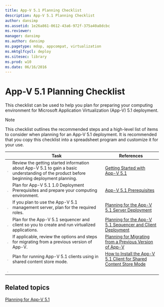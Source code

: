 ```yaml
---
title: App-V 5.1 Planning Checklist
description: App-V 5.1 Planning Checklist
author: dansimp
ms.assetid: 1e26a861-0612-43a6-972f-375a40a8dcbc
ms.reviewer: 
manager: dansimp
ms.author: dansimp
ms.pagetype: mdop, appcompat, virtualization
ms.mktglfcycl: deploy
ms.sitesec: library
ms.prod: w10
ms.date: 06/16/2016
---
```



# App-V 5.1 Planning Checklist

This checklist can be used to help you plan for preparing your computing environment for Microsoft Application Virtualization (App-V) 5.1 deployment.

> [!NOTE]
> This checklist outlines the recommended steps and a high-level list of items to consider when planning for an App-V 5.1 deployment. It is recommended that you copy this checklist into a spreadsheet program and customize it for your use.

| |Task |References |
|-|-|-|
|![Checklist box.](images/checklistbox.gif) |Review the getting started information about App-V 5.1 to gain a basic understanding of the product before beginning deployment planning.|[Getting Started with App-V 5.1](getting-started-with-app-v-51.md)|
|![Checklist box.](images/checklistbox.gif) |Plan for App-V 5.1 1.0 Deployment Prerequisites and prepare your computing environment.|[App-V 5.1 Prerequisites](app-v-51-prerequisites.md)|
|![Checklist box.](images/checklistbox.gif) |If you plan to use the App-V 5.1 management server, plan for the required roles.|[Planning for the App-V 5.1 Server Deployment](planning-for-the-app-v-51-server-deployment.md)|
|![Checklist box.](images/checklistbox.gif) |Plan for the App-V 5.1 sequencer and client so you to create and run virtualized applications.|[Planning for the App-V 5.1 Sequencer and Client Deployment](planning-for-the-app-v-51-sequencer-and-client-deployment.md)|
|![Checklist box.](images/checklistbox.gif) |If applicable, review the options and steps for migrating from a previous version of App-V.|[Planning for Migrating from a Previous Version of App-V](planning-for-migrating-from-a-previous-version-of-app-v51.md)|
|![Checklist box.](images/checklistbox.gif) |Plan for running App-V 5.1 clients using in shared content store mode.|[How to Install the App-V 5.1 Client for Shared Content Store Mode](how-to-install-the-app-v-51-client-for-shared-content-store-mode.md)|
|![Checklist box.](images/checklistbox.gif) |         |         |

## Related topics

[Planning for App-V 5.1](planning-for-app-v-51.md)

